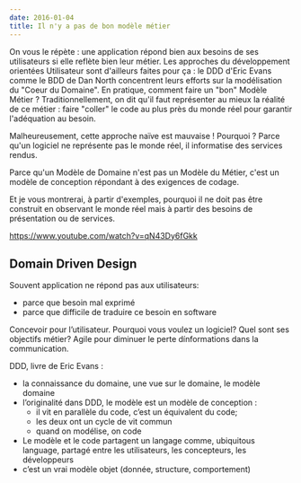 ```yaml
---
date: 2016-01-04
title: Il n'y a pas de bon modèle métier
---
```


On vous le répète : une application répond bien aux besoins de ses utilisateurs si elle reflète bien leur métier. Les approches du développement orientées Utilisateur sont d'ailleurs faites pour ça : le DDD d'Eric Evans comme le BDD de Dan North concentrent leurs efforts sur la modélisation du "Coeur du Domaine".
En pratique, comment faire un "bon" Modèle Métier ?
Traditionnellement, on dit qu'il faut représenter au mieux la réalité de ce métier : faire "coller" le code au plus près du monde réel pour garantir l'adéquation au besoin.

Malheureusement, cette approche naïve est mauvaise ! Pourquoi ? Parce qu'un logiciel ne représente pas le monde réel, il informatise des services rendus.

Parce qu'un Modèle de Domaine n'est pas un Modèle du Métier, c'est un modèle de conception répondant à des exigences de codage.

Et je vous montrerai, à partir d'exemples, pourquoi il ne doit pas être construit en observant le monde réel mais à partir des besoins de présentation ou de services.

https://www.youtube.com/watch?v=qN43Dy6fGkk


## Domain Driven Design

Souvent application ne répond pas aux utilisateurs:
- parce que besoin mal exprimé
- parce que difficile de traduire ce besoin en software

Concevoir pour l’utilisateur. Pourquoi vous voulez un logiciel? Quel sont ses objectifs métier? Agile pour diminuer le perte dínformations dans la communication.

DDD, livre de Eric Evans : 
- la connaissance du domaine, une vue sur le domaine, le modèle domaine 
- l’originalité dans DDD, le modèle est un modèle de conception :
    - il vit en parallèle du code, c’est un équivalent du code; 
    - les deux ont un cycle de vit commun
    - quand on modélise, on code 
- Le modèle et le code partagent un langage comme, ubiquitous language, partagé entre les utilisateurs, les concepteurs, les développeurs
- c’est un vrai modèle objet (donnée, structure, comportement)

